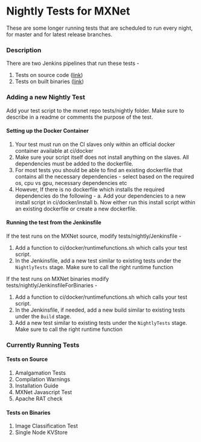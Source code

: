 <!--- Licensed to the Apache Software Foundation (ASF) under one -->
<!--- or more contributor license agreements.  See the NOTICE file -->
<!--- distributed with this work for additional information -->
<!--- regarding copyright ownership.  The ASF licenses this file -->
<!--- to you under the Apache License, Version 2.0 (the -->
<!--- "License"); you may not use this file except in compliance -->
<!--- with the License.  You may obtain a copy of the License at -->

<!---   http://www.apache.org/licenses/LICENSE-2.0 -->

<!--- Unless required by applicable law or agreed to in writing, -->
<!--- software distributed under the License is distributed on an -->
<!--- "AS IS" BASIS, WITHOUT WARRANTIES OR CONDITIONS OF ANY -->
<!--- KIND, either express or implied.  See the License for the -->
<!--- specific language governing permissions and limitations -->
<!--- under the License. -->

# Nightly Tests for MXNet 

These are some longer running tests that are scheduled to run every night, for master and for latest release branches. 

### Description
There are two Jenkins pipelines that run these tests - 
1. Tests on source code ([link](http://jenkins.mxnet-ci.amazon-ml.com/job/NightlyTests/))
2. Tests on built binaries ([link](http://jenkins.mxnet-ci.amazon-ml.com/job/NightlyTestsForBinaries/))

### Adding a new Nightly Test
Add your test script to the mxnet repo tests/nightly folder. Make sure to describe in a readme or
comments the purpose of the test. 

#### Setting up the Docker Container 
1. Your test must run on the CI slaves only within an official docker container available at ci/docker
2. Make sure your script itself does not install anything on the slaves. All dependencies must be added to the dockerfile.
3. For most tests you should be able to find an existing dockerfile that contains all the necessary dependencies - select based on the required os, cpu vs gpu, necessary dependencies etc
4. However, If there is no dockerfile which installs the required dependencies do the following - 
    a. Add your dependencies to a new install script in ci/docker/install
    b. Now either run this install script within an existing dockerfile or create a new dockerfile. 

#### Running the test from the Jenkinsfile
If the test runs on the MXNet source, modify tests/nightly/Jenkinsfile - 
1. Add a function to ci/docker/runtimefunctions.sh which calls your test script. 
2. In the Jenkinsfile, add a new test similar to existing tests under the `NightlyTests` stage. Make sure to call the right runtime function

If the test runs on MXNet binaries modify tests/nightly/JenkinsfileForBinaries -
1. Add a function to ci/docker/runtimefunctions.sh which calls your test script. 
2. In the Jenkinsfile, if needed, add a new build similar to existing tests under the `Build` stage. 
3. Add a new test similar to existing tests under the `NightlyTests` stage. Make sure to call the right runtime function

### Currently Running Tests

#### Tests on Source
1. Amalgamation Tests
2. Compilation Warnings
3. Installation Guide
4. MXNet Javascript Test
5. Apache RAT check

#### Tests on Binaries
1. Image Classification Test
2. Single Node KVStore 
